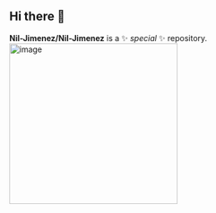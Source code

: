 ## Hi there 👋


**Nil-Jimenez/Nil-Jimenez** is a ✨ _special_ ✨ repository.
<img width="300" height="287" alt="image" src="https://github.com/user-attachments/assets/7aca0c67-2c98-49bc-bccb-cb544be8c518" />
                                                                                                                              
                                                                                                    


